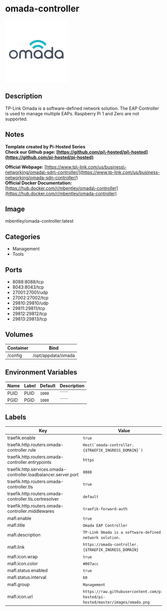 # omada-controller

![Logo](images/omadacontroller.png)

## Description
TP\-Link Omada is a software\-defined network solution. The EAP Controller is used to manage multiple EAPs. Raspberry Pi 1 and Zero are not supported.

## Notes
**Template created by Pi\-Hosted Series**  
**Check our Github page: [https://github.com/pi\-hosted/pi\-hosted](https://github.com/pi-hosted/pi-hosted)**  
  
**Official Webpage:** [https://www.tp\-link.com/us/business\-networking/omada\-sdn\-controller/](https://www.tp-link.com/us/business-networking/omada-sdn-controller/)  
**Official Docker Documentation:** [https://hub.docker.com/r/mbentley/omada\-controller](https://hub.docker.com/r/mbentley/omada-controller)  
  
  


## Image
mbentley/omada-controller:latest

## Categories
- Management
- Tools

## Ports
- 8088:8088/tcp
- 8043:8043/tcp
- 27001:27001/udp
- 27002:27002/tcp
- 29810:29810/udp
- 29811:29811/tcp
- 29812:29812/tcp
- 29813:29813/tcp

## Volumes
| Container | Bind |
|-----------|------|
| /config | /opt/appdata/omada |

## Environment Variables
| Name | Label | Default | Description |
|------|-------|---------|-------------|
| PUID | PUID | ```1000``` | `````` |
| PGID | PGID | ```1000``` | `````` |

## Labels
| Key | Value |
|-----|-------|
| traefik.enable | ```true``` |
| traefik.http.routers.omada-controller.rule | ```Host(`omada-controller.{$TRAEFIK_INGRESS_DOMAIN}`)``` |
| traefik.http.routers.omada-controller.entrypoints | ```https``` |
| traefik.http.services.omada-controller.loadbalancer.server.port | ```8088``` |
| traefik.http.routers.omada-controller.tls | ```true``` |
| traefik.http.routers.omada-controller.tls.certresolver | ```default``` |
| traefik.http.routers.omada-controller.middlewares | ```traefik-forward-auth``` |
| mafl.enable | ```true``` |
| mafl.title | ```Omada EAP Controller``` |
| mafl.description | ```TP-Link Omada is a software-defined network solution.``` |
| mafl.link | ```https://omada-controller.{$TRAEFIK_INGRESS_DOMAIN}``` |
| mafl.icon.wrap | ```true``` |
| mafl.icon.color | ```#007acc``` |
| mafl.status.enabled | ```true``` |
| mafl.status.interval | ```60``` |
| mafl.group | ```Management``` |
| mafl.icon.url | ```https://raw.githubusercontent.com/pi-hosted/pi-hosted/master/images/omada.png``` |

